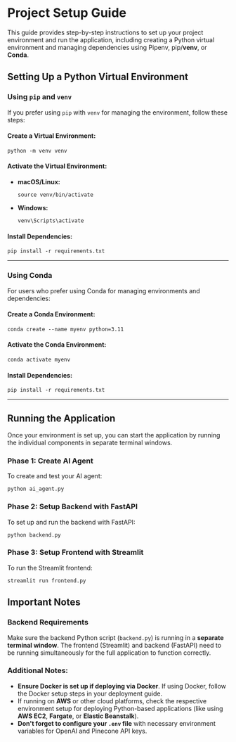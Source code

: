 

# Project Setup Guide

This guide provides step-by-step instructions to set up your project environment and run the application, including creating a Python virtual environment and managing dependencies using Pipenv, pip/**venv**, or **Conda**.


## Setting Up a Python Virtual Environment



### Using `pip` and `venv`
If you prefer using `pip` with `venv` for managing the environment, follow these steps:

#### Create a Virtual Environment:
   ```
   python -m venv venv
   ```

#### Activate the Virtual Environment:
- **macOS/Linux:**
   ```
   source venv/bin/activate
   ```

- **Windows:**
   ```
   venv\Scripts\activate
   ```

#### Install Dependencies:
   ```
   pip install -r requirements.txt
   ```

---

### Using Conda
For users who prefer using Conda for managing environments and dependencies:

#### Create a Conda Environment:
   ```
   conda create --name myenv python=3.11
   ```

#### Activate the Conda Environment:
   ```
   conda activate myenv
   ```

#### Install Dependencies:
   ```
   pip install -r requirements.txt
   ```

---

## Running the Application

Once your environment is set up, you can start the application by running the individual components in separate terminal windows.

### Phase 1: Create AI Agent
To create and test your AI agent:
```
python ai_agent.py
```

### Phase 2: Setup Backend with FastAPI
To set up and run the backend with FastAPI:
```
python backend.py
```

### Phase 3: Setup Frontend with Streamlit
To run the Streamlit frontend:
```
streamlit run frontend.py
```



## **Important Notes**

### **Backend Requirements**
Make sure the backend Python script (`backend.py`) is running in a **separate terminal window**. The frontend (Streamlit) and backend (FastAPI) need to be running simultaneously for the full application to function correctly.



### Additional Notes:
- **Ensure Docker is set up if deploying via Docker**. If using Docker, follow the Docker setup steps in your deployment guide.
- If running on **AWS** or other cloud platforms, check the respective environment setup for deploying Python-based applications (like using **AWS EC2**, **Fargate**, or **Elastic Beanstalk**).
- **Don't forget to configure your `.env` file** with necessary environment variables for OpenAI and Pinecone API keys.




